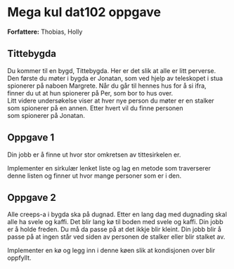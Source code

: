 # Mega kul dat102 oppgave

**Forfattere:** Thobias, Holly  

## Tittebygda  

Du kommer til en bygd, Tittebygda. Her er det slik at alle er litt perverse.  
Den første du møter i bygda er Jonatan, som ved hjelp av teleskopet i stua  
spionerer på naboen Margrete. Når du går til hennes hus for å si ifra,  
finner du ut at hun spionerer på Per, som bor to hus over.  
Litt videre undersøkelse viser at hver nye person du møter er en stalker  
som spionerer på en annen. Etter hvert vil du finne personen  
som spionerer på Jonatan.  

## Oppgave 1
Din jobb er å finne ut hvor stor omkretsen av tittesirkelen er.  

Implementer en sirkulær lenket liste og lag en metode som traverserer  
denne listen og finner ut hvor mange personer som er i den.  

## Oppgave 2
Alle creeps-a i bygda ska på dugnad. Etter en lang dag med dugnading skal alle ha svele og kaffi.
Det blir lang kø til boden med svele og kaffi. Din jobb er å holde freden. 
Du må da passe på at det ikkje blir kleint. 
Din jobb blir å passe på at ingen står ved siden av personen de stalker eller blir stalket av.

Implementer en kø og legg inn i denne køen slik at kondisjonen over blir oppfyllt.
